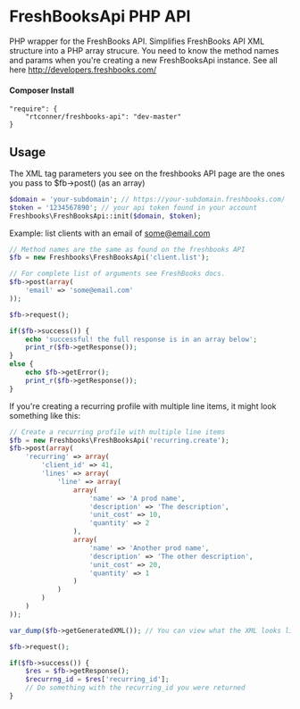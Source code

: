 FreshBooksApi PHP API
============

PHP wrapper for the FreshBooks API. Simplifies FreshBooks API XML structure into a PHP array strucure. You need to know the method names and params when you're creating a new FreshBooksApi instance. See all here http://developers.freshbooks.com/

#### Composer Install

    "require": {
        "rtconner/freshbooks-api": "dev-master"
    }


## Usage

The XML tag parameters you see on the freshbooks API page are the ones you pass to $fb->post() (as an array)

```php
$domain = 'your-subdomain'; // https://your-subdomain.freshbooks.com/
$token = '1234567890'; // your api token found in your account
Freshbooks\FreshBooksApi::init($domain, $token);
```

Example: list clients with an email of some@email.com

```php
// Method names are the same as found on the freshbooks API
$fb = new Freshbooks\FreshBooksApi('client.list');

// For complete list of arguments see FreshBooks docs.
$fb->post(array(
    'email' => 'some@email.com'
));

$fb->request();

if($fb->success()) {
    echo 'successful! the full response is in an array below';
    print_r($fb->getResponse());
}
else {
    echo $fb->getError();
    print_r($fb->getResponse());
}
```

If you're creating a recurring profile with multiple line items, it might look something like this:

```php
// Create a recurring profile with multiple line items
$fb = new Freshbooks\FreshBooksApi('recurring.create');
$fb->post(array(
    'recurring' => array(
        'client_id' => 41,
        'lines' => array(
            'line' => array(
                array(
                    'name' => 'A prod name',
                    'description' => 'The description',
                    'unit_cost' => 10,
                    'quantity' => 2
                ),
                array(
                    'name' => 'Another prod name',
                    'description' => 'The other description',
                    'unit_cost' => 20,
                    'quantity' => 1
                )
            )
        )
    )
));

var_dump($fb->getGeneratedXML()); // You can view what the XML looks like that we're about to send over the wire

$fb->request();

if($fb->success()) {
    $res = $fb->getResponse();
    $recurrng_id = $res['recurring_id'];
    // Do something with the recurring_id you were returned
}
```